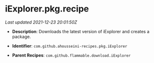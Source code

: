 # iExplorer.pkg.recipe

_Last updated 2021-12-23 20:01:50Z_

- **Description**: Downloads the latest version of iExplorer and creates a package.

- **Identifier**: `com.github.ahousseini-recipes.pkg.iExplorer`

- **Parent Recipes**: `com.github.flammable.download.iExplorer`
